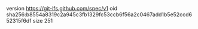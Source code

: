version https://git-lfs.github.com/spec/v1
oid sha256:b8554a8319c2a945c3fb1329fc53ccb6f56a2c0467add1b5e52ccd652315f6df
size 251
